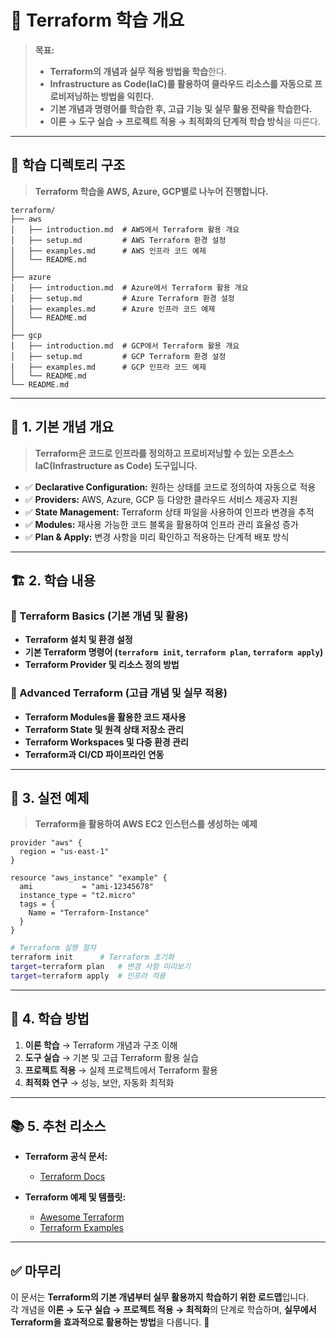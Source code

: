 # 📂 Terraform 학습 개요

> **목표:**  
> - **Terraform의 개념과 실무 적용 방법을 학습**한다.  
> - **Infrastructure as Code(IaC)를 활용하여 클라우드 리소스를 자동으로 프로비저닝하는 방법을 익힌다.**  
> - **기본 개념과 명령어를 학습한 후, 고급 기능 및 실무 활용 전략을 학습한다.**  
> - **이론 → 도구 실습 → 프로젝트 적용 → 최적화의 단계적 학습 방식**을 따른다.  

---

## 📂 **학습 디렉토리 구조**  
> **Terraform 학습을 AWS, Azure, GCP별로 나누어 진행합니다.**  

```
terraform/
├── aws
│   ├── introduction.md  # AWS에서 Terraform 활용 개요
│   ├── setup.md         # AWS Terraform 환경 설정
│   ├── examples.md      # AWS 인프라 코드 예제
│   └── README.md
│
├── azure
│   ├── introduction.md  # Azure에서 Terraform 활용 개요
│   ├── setup.md         # Azure Terraform 환경 설정
│   ├── examples.md      # Azure 인프라 코드 예제
│   └── README.md
│
├── gcp
│   ├── introduction.md  # GCP에서 Terraform 활용 개요
│   ├── setup.md         # GCP Terraform 환경 설정
│   ├── examples.md      # GCP 인프라 코드 예제
│   └── README.md
└── README.md
```

---

## 📖 **1. 기본 개념 개요**
> **Terraform은 코드로 인프라를 정의하고 프로비저닝할 수 있는 오픈소스 IaC(Infrastructure as Code) 도구입니다.**

- ✅ **Declarative Configuration:** 원하는 상태를 코드로 정의하여 자동으로 적용  
- ✅ **Providers:** AWS, Azure, GCP 등 다양한 클라우드 서비스 제공자 지원  
- ✅ **State Management:** Terraform 상태 파일을 사용하여 인프라 변경을 추적  
- ✅ **Modules:** 재사용 가능한 코드 블록을 활용하여 인프라 관리 효율성 증가  
- ✅ **Plan & Apply:** 변경 사항을 미리 확인하고 적용하는 단계적 배포 방식  

---

## 🏗 **2. 학습 내용**
### 📌 Terraform Basics (기본 개념 및 활용)
- **Terraform 설치 및 환경 설정**
- **기본 Terraform 명령어 (`terraform init`, `terraform plan`, `terraform apply`)**
- **Terraform Provider 및 리소스 정의 방법**

### 📌 Advanced Terraform (고급 개념 및 실무 적용)
- **Terraform Modules을 활용한 코드 재사용**
- **Terraform State 및 원격 상태 저장소 관리**
- **Terraform Workspaces 및 다중 환경 관리**
- **Terraform과 CI/CD 파이프라인 연동**

---

## 🚀 **3. 실전 예제**
> **Terraform을 활용하여 AWS EC2 인스턴스를 생성하는 예제**

```hcl
provider "aws" {
  region = "us-east-1"
}

resource "aws_instance" "example" {
  ami           = "ami-12345678"
  instance_type = "t2.micro"
  tags = {
    Name = "Terraform-Instance"
  }
}
```

```sh
# Terraform 실행 절차
terraform init      # Terraform 초기화
target=terraform plan   # 변경 사항 미리보기
target=terraform apply  # 인프라 적용
```

---

## 🎯 **4. 학습 방법**
1. **이론 학습** → Terraform 개념과 구조 이해  
2. **도구 실습** → 기본 및 고급 Terraform 활용 실습  
3. **프로젝트 적용** → 실제 프로젝트에서 Terraform 활용  
4. **최적화 연구** → 성능, 보안, 자동화 최적화  

---

## 📚 **5. 추천 리소스**
- **Terraform 공식 문서:**  
  - [Terraform Docs](https://developer.hashicorp.com/terraform/docs)  

- **Terraform 예제 및 템플릿:**  
  - [Awesome Terraform](https://github.com/shuaibiyy/awesome-terraform)  
  - [Terraform Examples](https://github.com/hashicorp/terraform-guides)  

---

## ✅ **마무리**
이 문서는 **Terraform의 기본 개념부터 실무 활용까지 학습하기 위한 로드맵**입니다.  
각 개념을 **이론 → 도구 실습 → 프로젝트 적용 → 최적화**의 단계로 학습하며, **실무에서 Terraform을 효과적으로 활용하는 방법**을 다룹니다. 🚀